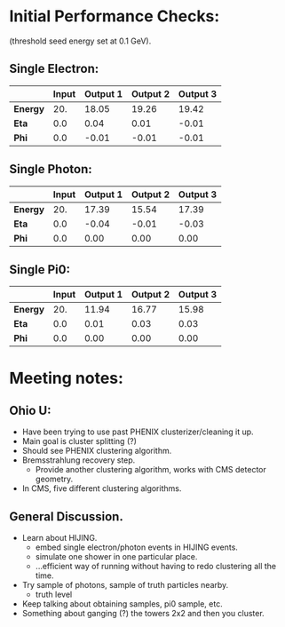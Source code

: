 # Initial Performance Checks:
(threshold seed energy set at 0.1 GeV). 

## __Single Electron__:
|                       | Input | Output 1  | Output 2 | Output 3  |
| --------------------- | ----- | --------- | -------- | --------  |
| __Energy__            | 20.   | 18.05     | 19.26    | 19.42     |
| __Eta__               | 0.0   | 0.04      | 0.01     | -0.01     |
| __Phi__               | 0.0   | -0.01     | -0.01    | -0.01     |

## __Single Photon__:
|                       | Input | Output 1  | Output 2  | Output 3  |
| --------------------- | ----- | --------- | --------  | --------  |
| __Energy__            | 20.   | 17.39     | 15.54     | 17.39     |
| __Eta__               | 0.0   | -0.04     | -0.01     | -0.03     |
| __Phi__               | 0.0   | 0.00      | 0.00      | 0.00     |


## __Single Pi0__:
|                       | Input | Output 1  | Output 2  | Output 3  |
| --------------------- | ----- | --------- | --------  | --------  |
| __Energy__            | 20.   | 11.94     | 16.77     | 15.98     |
| __Eta__               | 0.0   | 0.01     | 0.03     | 0.03     |
| __Phi__               | 0.0   | 0.00     | 0.00      | 0.00     |


# Meeting notes:

## Ohio U:
* Have been trying to use past PHENIX clusterizer/cleaning it up. 
* Main goal is cluster splitting (?)
* Should see PHENIX clustering algorithm.
* Bremsstrahlung recovery step. 
    + Provide another clustering algorithm, works with CMS detector geometry.
* In CMS, five different clustering algorithms. 

## General Discussion.
* Learn about HIJING. 
    + embed single electron/photon events in HIJING events. 
    + simulate one shower in one particular place. 
    + ...efficient way of running without having to redo clustering all the time.
* Try sample of photons, sample of truth particles nearby. 
    + truth level
* Keep talking about obtaining samples, pi0 sample, etc.
* Something about ganging (?) the towers 2x2 and then you cluster. 

